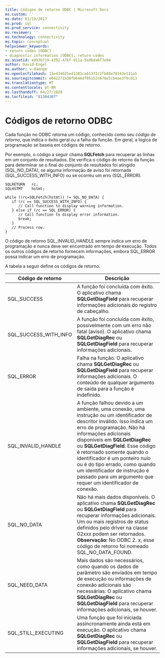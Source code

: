 ```yaml
---
title: Códigos de retorno ODBC | Microsoft Docs
ms.custom: ''
ms.date: 01/19/2017
ms.prod: sql
ms.prod_service: connectivity
ms.reviewer: ''
ms.technology: connectivity
ms.topic: conceptual
helpviewer_keywords:
- return codes [ODBC]
- diagnostic information [ODBC], return codes
ms.assetid: e893b719-4392-476f-911a-5ed6da6f7e94
author: David-Engel
ms.author: v-daenge
ms.openlocfilehash: 15e434025ed1201ca61371c2fb88e70143e131a5
ms.sourcegitcommit: e042272a38fb646df05152c676e5cbeae3f9cd13
ms.translationtype: MT
ms.contentlocale: pt-BR
ms.lasthandoff: 04/27/2020
ms.locfileid: "81304307"
---
```

# <a name="return-codes-odbc"></a>Códigos de retorno ODBC
Cada função no ODBC retorna um código, conhecido como seu *código de retorno,* que indica o êxito geral ou a falha da função. Em geral, a lógica de programação se baseia em códigos de retorno.  
  
 Por exemplo, o código a seguir chama **SQLFetch** para recuperar as linhas em um conjunto de resultados. Ele verifica o código de retorno da função para determinar se o final do conjunto de resultados foi atingido (SQL_NO_DATA), se alguma informação de aviso foi retornada (SQL_SUCCESS_WITH_INFO) ou se ocorreu um erro (SQL_ERROR).  
  
```  
SQLRETURN   rc;  
SQLHSTMT    hstmt;  
  
while ((rc=SQLFetch(hstmt)) != SQL_NO_DATA) {  
   if (rc == SQL_SUCCESS_WITH_INFO) {  
      // Call function to display warning information.  
   } else if (rc == SQL_ERROR) {  
      // Call function to display error information.  
      break;  
   }  
   // Process row.  
}  
```  
  
 O código de retorno SQL_INVALID_HANDLE sempre indica um erro de programação e nunca deve ser encontrado em tempo de execução. Todos os outros códigos de retorno fornecem informações, embora SQL_ERROR possa indicar um erro de programação.  
  
 A tabela a seguir define os códigos de retorno.  
  
|Código de retorno|Descrição|  
|-----------------|-----------------|  
|SQL_SUCCESS|A função foi concluída com êxito. O aplicativo chama **SQLGetDiagField** para recuperar informações adicionais do registro de cabeçalho.|  
|SQL_SUCCESS_WITH_INFO|A função foi concluída com êxito, possivelmente com um erro não fatal (aviso). O aplicativo chama **SQLGetDiagRec** ou **SQLGetDiagField** para recuperar informações adicionais.|  
|SQL_ERROR|Falha na função. O aplicativo chama **SQLGetDiagRec** ou **SQLGetDiagField** para recuperar informações adicionais. O conteúdo de qualquer argumento de saída para a função é indefinido.|  
|SQL_INVALID_HANDLE|A função falhou devido a um ambiente, uma conexão, uma instrução ou um identificador de descritor inválido. Isso indica um erro de programação. Não há informações adicionais disponíveis em **SQLGetDiagRec** ou **SQLGetDiagField**. Esse código é retornado somente quando o identificador é um ponteiro nulo ou é do tipo errado, como quando um identificador de instrução é passado para um argumento que requer um identificador de conexão.|  
|SQL_NO_DATA|Não há mais dados disponíveis. O aplicativo chama **SQLGetDiagRec** ou **SQLGetDiagField** para recuperar informações adicionais. Um ou mais registros de status definidos pelo driver na classe 02xxx podem ser retornados. **Observação:**  No ODBC 2. *x*, esse código de retorno foi nomeado SQL_NO_DATA_FOUND.|  
|SQL_NEED_DATA|Mais dados são necessários, como quando os dados de parâmetro são enviados em tempo de execução ou informações de conexão adicionais são necessárias. O aplicativo chama **SQLGetDiagRec** ou **SQLGetDiagField** para recuperar informações adicionais, se houver.|  
|SQL_STILL_EXECUTING|Uma função que foi iniciada assincronamente ainda está em execução. O aplicativo chama **SQLGetDiagRec** ou **SQLGetDiagField** para recuperar informações adicionais, se houver.|
